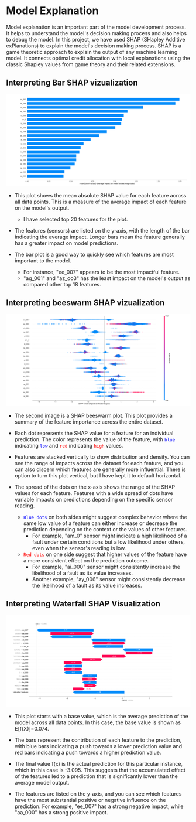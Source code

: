 # Model Explanation

Model explanation is an important part of the model development process. It helps to understand the model's decision making process and also helps to debug the model. In this project, we have used SHAP (SHapley Additive exPlanations) to explain the model's decision making process. SHAP is a game theoretic approach to explain the output of any machine learning model. It connects optimal credit allocation with local explanations using the classic Shapley values from game theory and their related extensions.

## Interpreting Bar SHAP vizualization

![image](shap_bar_plot.png)

- This plot shows the mean absolute SHAP value for each feature across all data points. This is a measure of the average impact of each feature on the model's output.
  - I have selected top 20 features for the plot.
- The features (sensors) are listed on the y-axis, with the length of the bar indicating the average impact. Longer bars mean the feature generally has a greater impact on model predictions.

- The bar plot is a good way to quickly see which features are most important to the model.
  - For instance, "ee_007" appears to be the most impactful feature.
  - "ag_001" and "az_oo3" has the least impact on the model's output as compared other top 18 features.

## Interpreting beeswarm SHAP vizualization

![image](shap_summary.png)

- The second image is a SHAP beeswarm plot. This plot provides a summary of the feature importance across the entire dataset.

- Each dot represents the SHAP value for a feature for an individual prediction. The color represents the value of the feature, with
  <code style="color : blue">blue</code> indicating <code style="color : blue">low</code> and <code style="color : red">red</code> indicating <code style="color : red">high</code> values.

- Features are stacked vertically to show distribution and density. You can see the range of impacts across the dataset for each feature, and you can also discern which features are generally more influential. There is option to turn this plot vertical, but I have kept it to default horizontal.

- The spread of the dots on the x-axis shows the range of the SHAP values for each feature. Features with a wide spread of dots have variable impacts on predictions depending on the specific sensor reading.
  - <code style="color : blue">Blue dots</code> on both sides might suggest complex behavior where the same low value of a feature can either increase or decrease the prediction depending on the context or the values of other features.
    - For example, "am_0" sensor might indicate a high likelihood of a fault under certain conditions but a low likelihood under others, even when the sensor's reading is low.
  - <code style="color : red">Red dots</code> on one side suggest that higher values of the feature have a more consistent effect on the prediction outcome.
    - For example, "ai_000" sensor might consistently increase the likelihood of a fault as its value increases.
    - Another example, "ay_006" sensor might consistently decrease the likelihood of a fault as its value increases.

## Interpreting Waterfall SHAP Visualization

![image](shap_waterfall_plot.png)

- This plot starts with a base value, which is the average prediction of the model across all data points. In this case, the base value is shown as E[f(X)]=0.074.

- The bars represent the contribution of each feature to the prediction, with blue bars indicating a push towards a lower prediction value and red bars indicating a push towards a higher prediction value.

- The final value f(x) is the actual prediction for this particular instance, which in this case is -3.095. This suggests that the accumulated effect of the features led to a prediction that is significantly lower than the average model output.

- The features are listed on the y-axis, and you can see which features have the most substantial positive or negative influence on the prediction. For example, "ee_007" has a strong negative impact, while "aa_000" has a strong positive impact.
